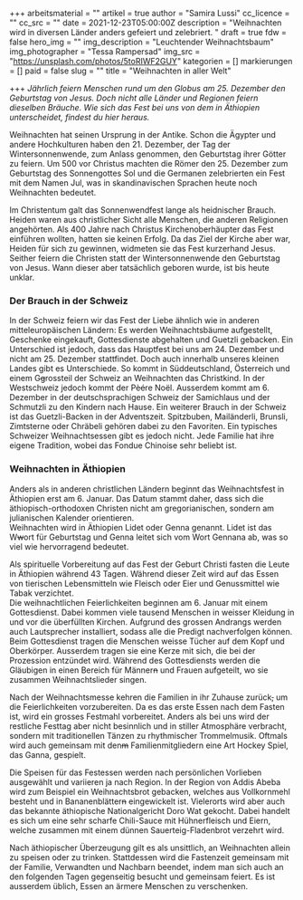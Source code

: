 +++
arbeitsmaterial = ""
artikel = true
author = "Samira Lussi"
cc_licence = ""
cc_src = ""
date = 2021-12-23T05:00:00Z
description = "Weihnachten wird in diversen Länder anders gefeiert und zelebriert. "
draft = true
fdw = false
hero_img = ""
img_description = "Leuchtender Weihnachtsbaum"
img_photographer = "Tessa Rampersad"
img_src = "https://unsplash.com/photos/5toRIWF2GUY"
kategorien = []
markierungen = []
paid = false
slug = ""
title = "Weihnachten in aller Welt"

+++
_Jährlich feiern Menschen rund um den Globus am 25. Dezember den Geburtstag von Jesus. Doch nicht alle Länder und Regionen feiern dieselben Bräuche. Wie sich das Fest bei uns von dem in Äthiopien unterscheidet, findest du hier heraus._

Weihnachten hat seinen Ursprung in der Antike. Schon die Ägypter und andere Hochkulturen haben den 21. Dezember, der Tag der Wintersonnenwende, zum Anlass genommen, den Geburtstag ihrer Götter zu feiern. Um 500 vor Christus machten die Römer den 25. Dezember zum Geburtstag des Sonnengottes Sol und die Germanen zelebrierten ein Fest mit dem Namen Jul, was in skandinavischen Sprachen heute noch Weihnachten bedeutet.

Im Christentum galt das Sonnenwendfest lange als heidnischer Brauch. Heiden waren aus christlicher Sicht alle Menschen, die anderen Religionen angehörten. Als 400 Jahre nach Christus Kirchenoberhäupter das Fest einführen wollten, hatten sie keinen Erfolg. Da das Ziel der Kirche aber war, Heiden für sich zu gewinnen, widmeten sie das Fest kurzerhand Jesus. Seither feiern die Christen statt der Wintersonnenwende den Geburtstag von Jesus. Wann dieser aber tatsächlich geboren wurde, ist bis heute unklar.

### Der Brauch in der Schweiz

In der Schweiz feiern wir das Fest der Liebe ähnlich wie in anderen mitteleuropäischen Ländern: Es werden Weihnachtsbäume aufgestellt, Geschenke eingekauft, Gottesdienste abgehalten und Guetzli gebacken. Ein Unterschied ist jedoch, dass das Hauptfest bei uns am 24. Dezember und nicht am 25. Dezember stattfindet. Doch auch innerhalb unseres kleinen Landes gibt es Unterschiede. So kommt in Süddeutschland, Österreich und einem G~~g~~rossteil der Schweiz an Weihnachten das Christkind. In der Westschweiz jedoch kommt der Pè~~é~~re Noël. Ausserdem kommt am 6. Dezember in der deutschsprachigen Schweiz der Samichlaus und der Schmutzli zu den Kindern nach Hause. Ein weiterer Brauch in der Schweiz ist das Guetzli-Backen in der Adventszeit. Spitzbuben, Mailänderli, Brunsli, Zimtsterne oder Chräbeli gehören dabei zu den Favoriten. Ein typisches Schweizer Weihnachtsessen gibt es jedoch nicht. Jede Familie hat ihre eigene Tradition, wobei das Fondue Chinoise sehr beliebt ist.

### Weihnachten in Äthiopien

Anders als in anderen christlichen Ländern beginnt das Weihnachtsfest in Äthiopien erst am 6. Januar. Das Datum stammt daher, dass sich die äthiopisch-orthodoxen Christen nicht am gregorianischen, sondern am julianischen Kalender orientieren.  
Weihnachten wird in Äthiopien Lidet oder Genna genannt. Lidet ist das W~~w~~ort für Geburtstag und Genna leitet sich vom Wort Gennana ab, was so viel wie hervorragend bedeutet.

Als spirituelle Vorbereitung auf das Fest der Geburt Christi fasten die Leute in Äthiopien während 43 Tagen. Während dieser Zeit wird auf das Essen von tierischen Lebensmitteln wie Fleisch oder Eier und Genussmittel wie Tabak verzichtet.  
Die weihnachtlichen Feierlichkeiten beginnen am 6. Januar mit einem Gottesdienst. Dabei kommen viele tausend Menschen in weisser Kleidung in und vor die überfüllten Kirchen. Aufgrund des grossen Andrangs werden auch Lautsprecher installiert, sodass alle die Predigt nachverfolgen können.  
Beim Gottesdienst tragen die Menschen weisse Tücher auf dem Kopf und Oberkörper. Ausserdem tragen sie eine Kerze mit sich, die bei der Prozession entzündet wird. Während des Gottesdiensts werden die Gläubigen in einen Bereich für Männer~~n~~ und Frauen aufgeteilt, wo sie zusammen Weihnachtslieder singen.

Nach der Weihnachtsmesse kehren die Familien in ihr Zuhause zurück~~,~~ um die Feierlichkeiten vorzubereiten. Da es das erste Essen nach dem Fasten ist, wird ein grosses Festmahl vorbereitet. Anders als bei uns wird der restliche Festtag aber nicht besinnlich und in stiller Atmosphäre verbracht, sondern mit traditionellen Tänzen zu rhythmischer Trommelmusik. Oftmals wird auch gemeinsam mit den~~m~~ Familienmitgliedern eine Art Hockey Spiel, das Ganna, gespielt.

Die Speisen für das Festessen werden nach persönlichen Vorlieben ausgewählt und variieren ja nach Region. In der Region von Addis Abeba wird zum Beispiel ein Weihnachtsbrot gebacken, welches aus Vollkornmehl besteht und in Bananenblätter~~n~~ eingewickelt ist. Vielerorts wird aber auch das bekannte äthiopische Nationalgericht Doro Wat gekocht. Dabei handelt es sich um eine sehr scharfe Chili-Sauce mit Hühnerfleisch und Eiern, welche zusammen mit einem dünnen Sauerteig-Fladenbrot verzehrt wird.

Nach äthiopischer Überzeugung gilt es als unsittlich, an Weihnachten allein zu speisen oder zu trinken. Stattdessen wird die Fastenzeit gemeinsam mit der Familie, Verwandten und Nachbarn beendet, indem man sich auch an den folgenden Tagen gegenseitig besucht und gemeinsam feiert. Es ist ausserdem üblich, Essen an ärmere Menschen zu verschenken.